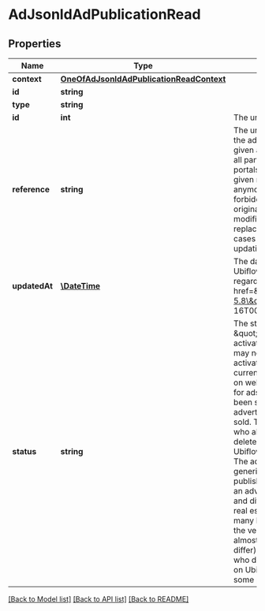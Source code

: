 # AdJsonldAdPublicationRead

## Properties
Name | Type | Description | Notes
------------ | ------------- | ------------- | -------------
**context** | [**OneOfAdJsonldAdPublicationReadContext**](OneOfAdJsonldAdPublicationReadContext.md) |  | [optional] 
**id** | **string** |  | [optional] 
**type** | **string** |  | [optional] 
**id** | **int** | The unique identifier for an ad, in the Ubiflow IS. | [optional] 
**reference** | **string** | The unique identifier of the ad, from the point of vue of the advertiser owning the ad. This string is unique for a given advertiser.  The reference is an identifier used by all parties : the advertiser, the software editor, web portals. That is why once an ad has been created with a given reference, this reference cannot be modified anymore.  This string should not contain any character forbidden in file systems or urls. The reference originally given when the ad is created may thus be modified by Ubiflow : unsupported characters are replaced by un underscore (\&quot;_\&quot;). But in such cases you can still use the original reference when updating an ad. | 
**updatedAt** | [**\DateTime**](\DateTime.md) | The date the ad was modified for the last time in the Ubiflow IS.  This includes any change on the ad regarding its data or media.  Dates use the &lt;a href&#x3D;\&quot;https://tools.ietf.org/html/rfc3339#section-5.8\&quot;&gt;RFC3339&lt;/a&gt; format (ex: 2020-12-16T00:00:00+00). | [optional] 
**status** | **string** | The status of the ad.  Available status are :  - \&quot;B\&quot; : The ad has been created, but is not yet activated :       it is currently used by the advertiser,      but it may not be published on web portals as long as it is not activated.  - \&quot;A\&quot; : The ad is active :       it is currently used by the advertiser, and may be published on web portals.       This state is the most commonly used for ads.  - \&quot;V\&quot; : The product of the ad has been sold, but the ad is still active,       because the advertiser wants to communicate on the products he sold.       The ad may be published, but only on web portals who allow such ads.  - \&quot;S\&quot; : The ad has been deleted by the advertiser.       It will be removed from Ubiflow SI over the next few days.  - \&quot;M\&quot; : The ad is a model of ads :       a sort of ad which contains generic data common to many other ads.       It may not be published on web portals.       A model ad may be used by an advertiser who sells products which are very similar,      and differ by only few characteristics.       Example in the real estate universe :      a builder of detached houses sells many houses which are almost all identical.       Example in the vehicles universe :      a car dealer sells cars which are almost all identical (the color or a few options may differ).       In practice, such ads are created by advertisers who don&#x27;t use any software,      but use data entry directly on Ubiflow&#x27;s platform :      model ads enable them to gain some precious time. | 

[[Back to Model list]](../../README.md#documentation-for-models) [[Back to API list]](../../README.md#documentation-for-api-endpoints) [[Back to README]](../../README.md)


